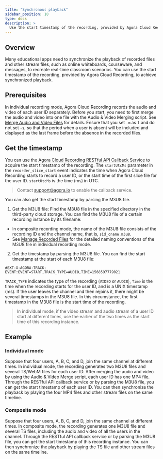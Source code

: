 ```yaml
---
title: "Synchronous playback"
sidebar_position: 10
type: docs
description: >
  Use the start timestamp of the recording, provided by Agora Cloud Recording, to achieve synchronized playbac
---
```


## Overview

Many educational apps need to synchronize the playback of recorded files and other stream files, such as online whiteboards, courseware, and messages, to recreate real-time classroom scenarios. You can use the start timestamp of the recording, provided by Agora Cloud Recording, to achieve synchronized playback.

## Prerequisites

In individual recording mode, Agora Cloud Recording records the audio and video of each user ID separately. Before you start, you need to first merge the audio and video into one file with the Audio & Video Merging script. See [Merge Audio and Video Files](./merge-files) for details. Ensure that you set `-m` as `1` and do not set `-s`, so that the period when a user is absent will be included and displayed as the last frame before the absence in the recorded files.

## Get the timestamp

You can use the [Agora Cloud Recording RESTful API Callback Service](../reference/rest-api/rest-api-overview) to acquire the start timestamp of the recording. The `startUtcMs` parameter in the `recorder_slice_start` event indicates the time when Agora Cloud Recording starts to record a user ID, or the start time of the first slice file for the user ID. `startUtcMs` is the time (ms) in UTC.

> Contact [support@agora.io](http://support@agora.io) to enable the callback service. 


You can also get the start timestamp by parsing the M3U8 file.

1. Get the M3U8 file: Find the M3U8 file in the specified directory in the third-party cloud storage. You can find the M3U8 file of a certain recording instance by its filename:
  - In composite recording mode, the name of the M3U8 file consists of the recording ID and the channel name, that is, `sid_cname.m3u8`.
  - See [Manage Recorded Files](./manage-files) for the detailed naming conventions of the M3U8 file in individual recording mode.
2. Get the timestamp by parsing the M3U8 file. You can find the start timestamp at the start of each M3U8 file:
```
#EXT-X-AGORA-TRACK-EVENT:EVENT=START,TRACK_TYPE=AUDIO,TIME=1568597779021
```
   
  `TRACK_TYPE` indicates the type of the recording (`VIDEO` or `AUDIO`), `Time` is the time when the recording starts for the user ID,  and is a UNIX timestamp (ms). If the user leaves the channel and then rejoins it, there might be several timestamps in the M3U8 file. In this circumstance, the first timestamp in the M3U8 file is the start time of the recording.

> In individual mode, if the video stream and audio stream of a user ID start at different times, use the earlier of the two times as the start time of this recording instance.

## Example

### Individual mode

Suppose that four users, A, B, C, and D, join the same channel at different times. In individual mode, the recording generates two M3U8 files and several TS/WebM files for each user ID. After merging the audio and video by using the Audio & Video Merge script, each user ID has one MP4 file. Through the RESTful API callback service or by parsing the M3U8 file, you can get the start timestamp of each user ID. You can then synchronize the playback by playing the four MP4 files and other stream files on the same timeline.


### Composite mode

Suppose that four users, A, B, C, and D, join the same channel at different times. In composite mode, the recording generates one M3U8 file and several TS files, including the audio and video of all the users in the channel. Through the RESTful API callback service or by parsing the M3U8 file, you can get the start timestamp of this recording instance. You can then synchronize the playback by playing the TS file and other stream files on the same timeline.